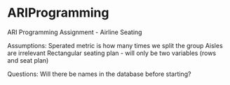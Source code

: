 # ARIProgramming
ARI Programming Assignment - Airline Seating




Assumptions:
Sperated metric is how many times we split the group
Aisles are irrelevant
Rectangular seating plan - will only be two variables (rows and seat plan)

Questions:
Will there be names in the database before starting?
